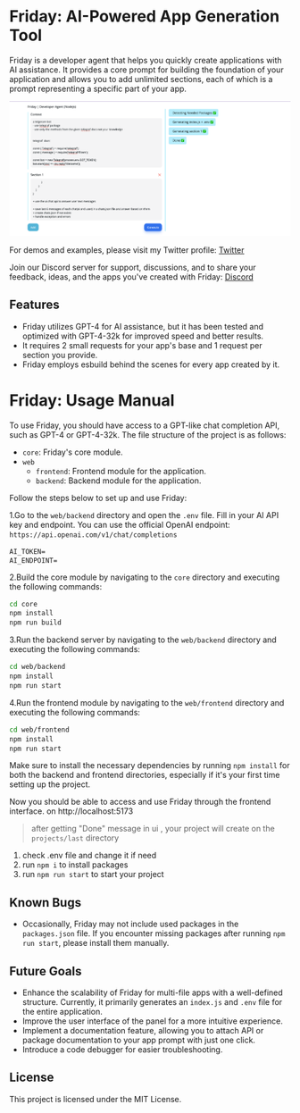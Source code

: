 # Friday: AI-Powered App Generation Tool

Friday is a developer agent that helps you quickly create applications with AI assistance. It provides a core prompt for building the foundation of your application and allows you to add unlimited sections, each of which is a prompt representing a specific part of your app.

![Image Description](screenshot.png)

For demos and examples, please visit my Twitter profile: [Twitter](https://twitter.com/amirsalimiiii)

Join our Discord server for support, discussions, and to share your feedback, ideas, and the apps you've created with Friday: [Discord](https://discord.gg/gnjutQvwah)

## Features

- Friday utilizes GPT-4 for AI assistance, but it has been tested and optimized with GPT-4-32k for improved speed and better results.
- It requires 2 small requests for your app's base and 1 request per section you provide.
- Friday employs esbuild behind the scenes for every app created by it.

# Friday: Usage Manual

To use Friday, you should have access to a GPT-like chat completion API, such as GPT-4 or GPT-4-32k. The file structure of the project is as follows:

- `core`: Friday's core module.
- `web`
  - `frontend`: Frontend module for the application.
  - `backend`: Backend module for the application.

Follow the steps below to set up and use Friday:

1.Go to the `web/backend` directory and open the `.env` file. Fill in your AI API key and endpoint. You can use the official OpenAI endpoint: `https://api.openai.com/v1/chat/completions`

```
AI_TOKEN=
AI_ENDPOINT=
```

2.Build the core module by navigating to the `core` directory and executing the following commands:

```bash
cd core
npm install
npm run build
```

3.Run the backend server by navigating to the `web/backend` directory and executing the following commands:
```bash
cd web/backend
npm install
npm run start
```

4.Run the frontend module by navigating to the `web/frontend` directory and executing the following commands:
```bash
cd web/frontend
npm install
npm run start
```
Make sure to install the necessary dependencies by running `npm install` for both the backend and frontend directories, especially if it's your first time setting up the project.

Now you should be able to access and use Friday through the frontend interface. on http://localhost:5173

> after getting "Done" message in ui , your project will create on the `projects/last` directory
1. check .env file and change it if need 
2. run `npm i` to install packages
3. run `npm run start` to start your project



## Known Bugs

- Occasionally, Friday may not include used packages in the `packages.json` file. If you encounter missing packages after running `npm run start`, please install them manually.

## Future Goals

- Enhance the scalability of Friday for multi-file apps with a well-defined structure. Currently, it primarily generates an `index.js` and `.env` file for the entire application.
- Improve the user interface of the panel for a more intuitive experience.
- Implement a documentation feature, allowing you to attach API or package documentation to your app prompt with just one click.
- Introduce a code debugger for easier troubleshooting.


## License

This project is licensed under the MIT License.

